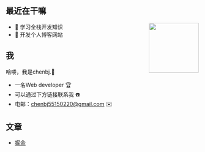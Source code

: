 ## 最近在干嘛

<img  align="right" height="130" src="https://github-readme-stats-anuraghazra1.vercel.app/api/top-langs/?username=chenbj5515&layout=compact&hide_border=true&theme=material-palenight" />

* 👀 学习全栈开发知识
* 📖 开发个人博客网站

## 我



哈喽，我是chenbj.🌻

- 一名Web developer 🏆
- 可以通过下方链接联系我 ☎️
- 电邮：chenbj55150220@gmail.com ✉️


## 文章

* [掘金](https://juejin.cn/user/1187128290318056/posts)
